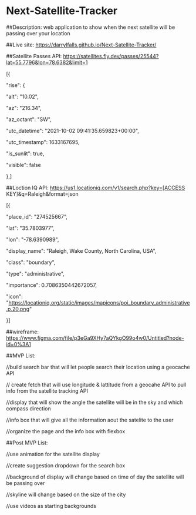 # Next-Satellite-Tracker

##Description: web application to show when the next satellite will be passing over your location

##Live site: https://darrylfalls.github.io/Next-Satellite-Tracker/

##Satellite Passes API:  https://satellites.fly.dev/passes/25544?lat=55.7796&lon=78.6382&limit=1

[{

  "rise": {

  "alt": "10.02",

  "az": "216.34",

  "az_octant": "SW",

  "utc_datetime": "2021-10-02 09:41:35.659823+00:00",

  "utc_timestamp": 1633167695,

  "is_sunlit": true,

  "visible": false

},]



##Loction IQ API:  https://us1.locationiq.com/v1/search.php?key=[ACCESS KEY]&q=Raleigh&format=json

[{

  "place_id": "274525667",

  "lat": "35.7803977",

  "lon": "-78.6390989",

  "display_name": "Raleigh, Wake County, North Carolina, USA",

  "class": "boundary",

  "type": "administrative",

  "importance": 0.7086350442672057,

  "icon": "https://locationiq.org/static/images/mapicons/poi_boundary_administrative.p.20.png"

}]


##wireframe: https://www.figma.com/file/p3eGa9XHy7aQYkgO99o4w0/Untitled?node-id=0%3A1


##MVP List:

  //build search bar that will let people search their location using a geocache API

  // create fetch that will use longitude & lattitude from a geocahe API to pull info from the satellite tracking API

  //display that will show the angle the satellite will be in the sky and which compass direction

  //info box that will give all the information aout the satelite to the user

  //organize the page and the info box with flexbox




##Post MVP List:

  //use animation for the satellite display

  //create suggestion dropdown for the search box

  //background of display will change based on time of day the satellite will be passing over

  //skyline will change based on the size of the city

  //use videos as starting backgrounds
